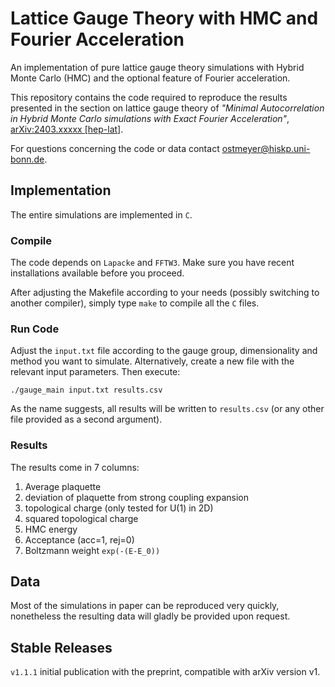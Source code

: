# Lattice Gauge Theory with HMC and Fourier Acceleration

An implementation of pure lattice gauge theory simulations with Hybrid Monte Carlo (HMC) and the optional feature of Fourier acceleration.

This repository contains the code required to reproduce the results presented in the section on lattice gauge theory of *"Minimal Autocorrelation in Hybrid Monte Carlo simulations with Exact Fourier Acceleration"*, [arXiv:2403.xxxxx [hep-lat]](https://arxiv.org/abs/2403.xxxxx).

For questions concerning the code or data contact [ostmeyer@hiskp.uni-bonn.de](mailto:ostmeyer@hiskp.uni-bonn.de).

## Implementation

The entire simulations are implemented in `C`.

### Compile
The code depends on `Lapacke` and `FFTW3`. Make sure you have recent installations available before you proceed.

After adjusting the Makefile according to your needs (possibly switching to another compiler), simply type `make` to compile all the `C` files.

### Run Code
Adjust the `input.txt` file according to the gauge group, dimensionality and method you want to simulate. Alternatively, create a new file with the relevant input parameters. Then execute:
```
./gauge_main input.txt results.csv
```
As the name suggests, all results will be written to `results.csv` (or any other file provided as a second argument).

### Results
The results come in 7 columns:

1. Average plaquette
2. deviation of plaquette from strong coupling expansion
3. topological charge (only tested for U(1) in 2D)
4. squared topological charge
5. HMC energy
6. Acceptance (acc=1, rej=0)
7. Boltzmann weight `exp(-(E-E_0))`

## Data

Most of the simulations in paper can be reproduced very quickly, nonetheless the resulting data will gladly be provided upon request.

## Stable Releases

`v1.1.1` initial publication with the preprint, compatible with arXiv version v1.
